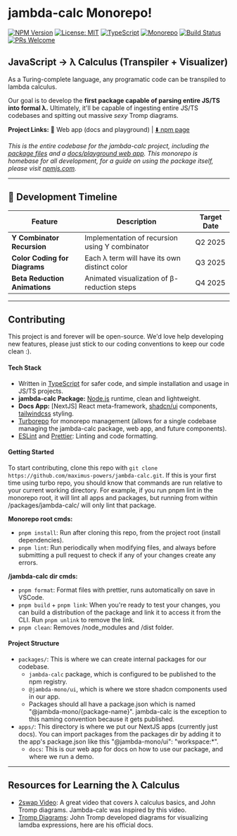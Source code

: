 # jambda-calc Monorepo!

[![NPM Version](https://img.shields.io/npm/v/jambda-calc.svg)](https://www.npmjs.com/package/jambda-calc)
[![License: MIT](https://img.shields.io/badge/License-MIT-yellow.svg)](https://opensource.org/licenses/MIT)
[![TypeScript](https://img.shields.io/badge/TypeScript-4.9.5-blue.svg)](https://www.typescriptlang.org/)
[![Monorepo](https://img.shields.io/badge/Monorepo-Turborepo-blueviolet.svg)](https://turbo.build/docs)
[![Build Status](https://img.shields.io/badge/build-passing-brightgreen.svg)](https://github.com/maximus-powers/jambda-calc)
[![PRs Welcome](https://img.shields.io/badge/PRs-welcome-brightgreen.svg)](https://github.com/maximus-powers/jambda-calc/pulls)

## JavaScript -> λ Calculus (Transpiler + Visualizer)

As a Turing-complete language, any programatic code can be transpiled to lambda calculus.

Our goal is to develop the **first package capable of parsing entire JS/TS into formal λ.** Ultimately, it'll be capable of ingesting entire JS/TS codebases and spitting out massive _sexy_ Tromp diagrams.

**Project Links:** 📖 Web app (docs and playground) | [⬇️ npm page](https://www.npmjs.com/package/jambda-calc)

_This is the entire codebase for the jambda-calc project, including the [package files](./packages/jambda-calc/) and a [docs/playground web app](./apps/web/). This monorepo is homebase for all development, for a guide on using the package itself, please visit [npmjs.com](https://www.npmjs.com/package/jambda-calc)._

---

## 🚀 Development Timeline

| Feature | Description | Target Date |
|---------|-------------|-------------|
| **Y Combinator Recursion** | Implementation of recursion using Y combinator | Q2 2025 |
| **Color Coding for Diagrams** | Each λ term will have its own distinct color | Q3 2025 |
| **Beta Reduction Animations** | Animated visualization of β-reduction steps | Q4 2025 |

---

## Contributing

This project is and forever will be open-source. We'd love help developing new features, please just stick to our coding conventions to keep our code clean :).

#### Tech Stack

- Written in [TypeScript](https://www.typescriptlang.org/) for safer code, and simple installation and usage in JS/TS projects.
- **jambda-calc Package:** [Node.js](https://nodejs.org/en) runtime, clean and lightweight.
- **Docs App:** [NextJS] React meta-framework, [shadcn/ui](https://ui.shadcn.com/) components, [tailwindcss](https://tailwindcss.com/) styling.
- [Turborepo](https://turbo.build/docs) for monorepo management (allows for a single codebase managing the jambda-calc package, web app, and future components).
- [ESLint](https://eslint.org/) and [Prettier](https://prettier.io/): Linting and code formatting.

#### Getting Started

To start contributing, clone this repo with `git clone https://github.com/maximus-powers/jambda-calc.git`. If this is your first time using turbo repo, you should know that commands are run relative to your current working directory. For example, if you run pnpm lint in the monorepo root, it will lint all apps and packages, but running from within /packages/jambda-calc/ will only lint that package.

**Monorepo root cmds:**

- `pnpm install`: Run after cloning this repo, from the project root (install dependencies).
- `pnpm lint`: Run periodically when modifying files, and always before submitting a pull request to check if any of your changes create any errors.

**/jambda-calc dir cmds:**

- `pnpm format`: Format files with prettier, runs automatically on save in VSCode.
- `pnpm build` + `pnpm link`: When you're ready to test your changes, you can build a distribution of the package and link it to access it from the CLI. Run `pnpm unlink` to remove the link.
- `pnpm clean`: Removes /node_modules and /dist folder.

#### Project Structure

- `packages/`: This is where we can create internal packages for our codebase.
  - `jambda-calc` package, which is configured to be published to the npm registry.
  - `@jambda-mono/ui`, which is where we store shadcn components used in our app.
  - Packages should all have a package.json which is named "@jambda-mono/{package-name}". jambda-calc is the exception to this naming convention because it gets published.
- `apps/`: This directory is where we put our NextJS apps (currently just docs). You can import packages from the packages dir by adding it to the app's package.json like this "@jambda-mono/ui": "workspace:\*".
  - `docs`: This is our web app for docs on how to use our package, and where we run a demo.

---

## Resources for Learning the λ Calculus

- [2swap Video](https://www.youtube.com/watch?v=RcVA8Nj6HEo): A great video that covers λ calculus basics, and John Tromp diagrams. Jambda-calc was inspired by this video.
- [Tromp Diagrams](https://tromp.github.io/cl/diagrams.html): John Tromp developed diagrams for visualizing lamdba expressions, here are his official docs.
